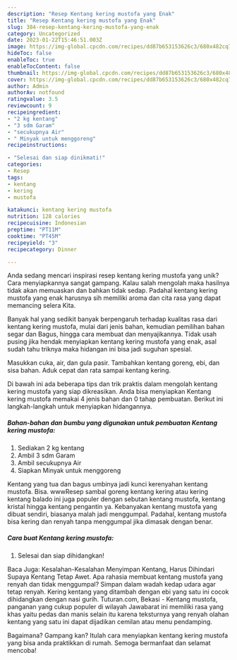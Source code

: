 ```yaml
---
description: "Resep Kentang kering mustofa yang Enak"
title: "Resep Kentang kering mustofa yang Enak"
slug: 384-resep-kentang-kering-mustofa-yang-enak
category: Uncategorized
date: 2023-01-22T15:46:51.003Z
image: https://img-global.cpcdn.com/recipes/dd87b653153626c3/680x482cq70/kentang-kering-mustofa-foto-resep-utama.jpg
hideToc: false
enableToc: true
enableTocContent: false
thumbnail: https://img-global.cpcdn.com/recipes/dd87b653153626c3/680x482cq70/kentang-kering-mustofa-foto-resep-utama.jpg
cover: https://img-global.cpcdn.com/recipes/dd87b653153626c3/680x482cq70/kentang-kering-mustofa-foto-resep-utama.jpg
author: Admin
authorAv: notfound
ratingvalue: 3.5
reviewcount: 9
recipeingredient:
- "2 kg kentang"
- "3 sdm Garam"
- "secukupnya Air"
- " Minyak untuk menggoreng"
recipeinstructions:

- "Selesai dan siap dinikmati!"
categories:
- Resep
tags:
- kentang
- kering
- mustofa

katakunci: kentang kering mustofa 
nutrition: 128 calories
recipecuisine: Indonesian
preptime: "PT11M"
cooktime: "PT45M"
recipeyield: "3"
recipecategory: Dinner

---
```





Anda sedang mencari inspirasi resep kentang kering mustofa yang unik? Cara menyiapkannya sangat gampang. Kalau salah mengolah maka hasilnya tidak akan memuaskan dan bahkan tidak sedap. Padahal kentang kering mustofa yang enak harusnya sih memiliki aroma dan cita rasa yang dapat memancing selera Kita.





Banyak hal yang sedikit banyak berpengaruh terhadap kualitas rasa dari kentang kering mustofa, mulai dari jenis bahan, kemudian pemilihan bahan segar dan Bagus, hingga cara membuat dan menyajikannya. Tidak usah pusing jika hendak menyiapkan kentang kering mustofa yang enak,      asal sudah tahu triknya maka hidangan ini bisa jadi suguhan spesial.














Masukkan cuka, air, dan gula pasir. Tambahkan kentang goreng, ebi, dan sisa bahan. Aduk cepat dan rata sampai kentang kering.






Di bawah ini ada beberapa tips dan trik praktis dalam mengolah kentang kering mustofa yang siap dikreasikan. Anda bisa menyiapkan Kentang kering mustofa memakai 4 jenis bahan dan 0 tahap pembuatan. Berikut ini langkah-langkah untuk menyiapkan hidangannya.

<!--inarticleads1-->

##### Bahan-bahan dan bumbu yang digunakan untuk pembuatan Kentang kering mustofa:

1. Sediakan 2 kg kentang
1. Ambil 3 sdm Garam
1. Ambil secukupnya Air
1. Siapkan  Minyak untuk menggoreng


Kentang yang tua dan bagus umbinya jadi kunci kerenyahan kentang mustofa. Bisa. wwwResep sambal goreng kentang kering atau kering kentang balado ini juga populer dengan sebutan kentang mustofa, kentang kristal hingga kentang pengantin ya. Kebanyakan kentang mustofa yang dibuat sendiri, biasanya malah jadi menggumpal. Padahal, kentang mustofa bisa kering dan renyah tanpa menggumpal jika dimasak dengan benar. 

<!--inarticleads2-->

##### Cara buat Kentang kering mustofa:


1. Selesai dan siap dihidangkan!

Baca Juga: Kesalahan-Kesalahan Menyimpan Kentang, Harus Dihindari Supaya Kentang Tetap Awet. Apa rahasia membuat kentang mustofa yang renyah dan tidak menggumpal? Simpan dalam wadah kedap udara agar tetap renyah. Kering kentang yang ditambah dengan ebi yang satu ini cocok dihidangkan dengan nasi gurih. Tuturan.com, Bekasi - Kentang mustofa, panganan yang cukup populer di wilayah Jawabarat ini memiliki rasa yang khas yaitu pedas dan manis selain itu karena teksturnya yang renyah olahan kentang yang satu ini dapat dijadikan cemilan atau menu pendamping. 

Bagaimana? Gampang kan? Itulah cara menyiapkan kentang kering mustofa yang bisa anda praktikkan di rumah. Semoga bermanfaat dan selamat mencoba!
